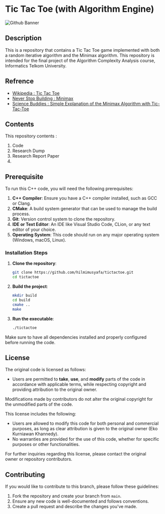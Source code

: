 # Tic Tac Toe (with Algorithm Engine)

![Github Banner](https://github.com/user-attachments/assets/cc343e44-7e47-4218-a272-4a7554e091e4)

## Description 

This is a repository that contains a Tic Tac Toe game implemented with both a random iterative algorithm and the Minimax algorithm. This repository is intended for the final project of the Algorithm Complexity Analysis course, Informatics Telkom University.

## Refrence

- [Wikipedia : Tic Tac Toe](https://en.wikipedia.org/wiki/Tic-tac-toe)
- [Never Stop Building : Minimax](https://www.neverstopbuilding.com/blog/minimax)
- [Science Buddies : Simple Explanation of the Minimax Algorithm with Tic-Tac-Toe](https://www.youtube.com/watch?v=5y2a0Zhgq0U&pp=ygUHbWluaW1heA%3D%3D)

## Contents

This repository contents :

1. Code
2. Research Dump
3. Research Report Paper
1. 
## Prerequisite 

To run this C++ code, you will need the following prerequisites:

1. **C++ Compiler**: Ensure you have a C++ compiler installed, such as GCC or Clang.
2. **CMake**: A build system generator that can be used to manage the build process.
3. **Git**: Version control system to clone the repository.
4. **IDE or Text Editor**: An IDE like Visual Studio Code, CLion, or any text editor of your choice.
5. **Operating System**: This code should run on any major operating system (Windows, macOS, Linux).

### Installation Steps

1. **Clone the repository**:
    ```sh
    git clone https://github.com/hilmimusyafa/tictactoe.git
    cd tictactoe
    ```

2. **Build the project**:
    ```sh
    mkdir build
    cd build
    cmake ..
    make
    ```

3. **Run the executable**:
    ```sh
    ./tictactoe
    ```

Make sure to have all dependencies installed and properly configured before running the code.

## License
      
The original code is licensed as follows:

- Users are permitted to **take**, **use**, and **modify** parts of the code in accordance with applicable terms, while respecting copyright and providing attribution to the original owner.

Modifications made by contributors do not alter the original copyright for the unmodified parts of the code.

This license includes the following:
- Users are allowed to modify this code for both personal and commercial purposes, as long as clear attribution is given to the original owner (Eko Kurniawan Khannedy).
- No warranties are provided for the use of this code, whether for specific purposes or other functionalities.

For further inquiries regarding this license, please contact the original owner or repository contributors.

## Contributing

If you would like to contribute to this branch, please follow these guidelines:

1. Fork the repository and create your branch from `main`.
2. Ensure any new code is well-documented and follows conventions.
3. Create a pull request and describe the changes you've made.
